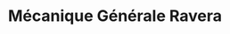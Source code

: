 ---
title: "Mécanique Générale Ravera"
url: /aubagne/mecanique-generale-ravera/
shop: Autowerkstatt
---